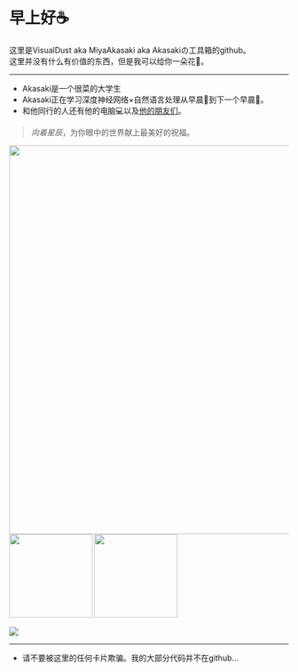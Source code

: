 # 早上好☕  
这里是VisualDust aka MiyaAkasaki aka Akasakiの工具箱的github。  
这里并没有什么有价值的东西，但是我可以给你一朵花🌸。  

---
* Akasaki是一个很菜的大学生
* Akasaki正在学习深度神经网络×自然语言处理从早晨🌇到下一个早晨🌆。  
* 和他同行的人还有他的电脑💻以及[他的朋友们](https://github.com/PaperFormulaIV)。  

> *向着星辰*，为你眼中的世界献上最美好的祝福。

<b>
<image src = './illust.jpg' width = 700></image>
</b>
<b>
<image src='https://github-readme-stats.vercel.app/api?username=visualdust&show_icons=true&theme=onedark' height= 150></image>
</b>
<b>
<image src='https://github-readme-stats.vercel.app/api/top-langs/?username=visualdust&layout=compact&theme=gruvbox' height= 150></image>
</b>

<image src='https://github-profile-trophy.vercel.app/?username=vISUALdUST&theme=monokai'></image>

---

* 请不要被这里的任何卡片欺骗。我的大部分代码并不在github...
